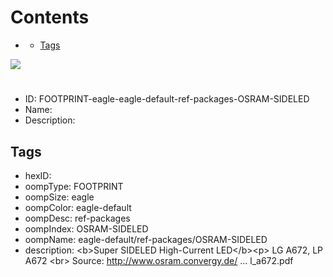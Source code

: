 



Contents
========

* [](#)
	* [Tags](#tags)
  
![][im]
# 

- ID: FOOTPRINT-eagle-eagle-default-ref-packages-OSRAM-SIDELED
- Name: 
- Description: 

## Tags

- hexID: 
- oompType: FOOTPRINT
- oompSize: eagle
- oompColor: eagle-default
- oompDesc: ref-packages
- oompIndex: OSRAM-SIDELED
- oompName: eagle-default/ref-packages/OSRAM-SIDELED
- description: &lt;b&gt;Super SIDELED High-Current LED&lt;/b&gt;&lt;p&gt;&#xD;
LG A672, LP A672 &lt;br&gt;&#xD;
Source: http://www.osram.convergy.de/ ... l_a672.pdf



[im]: image.png
